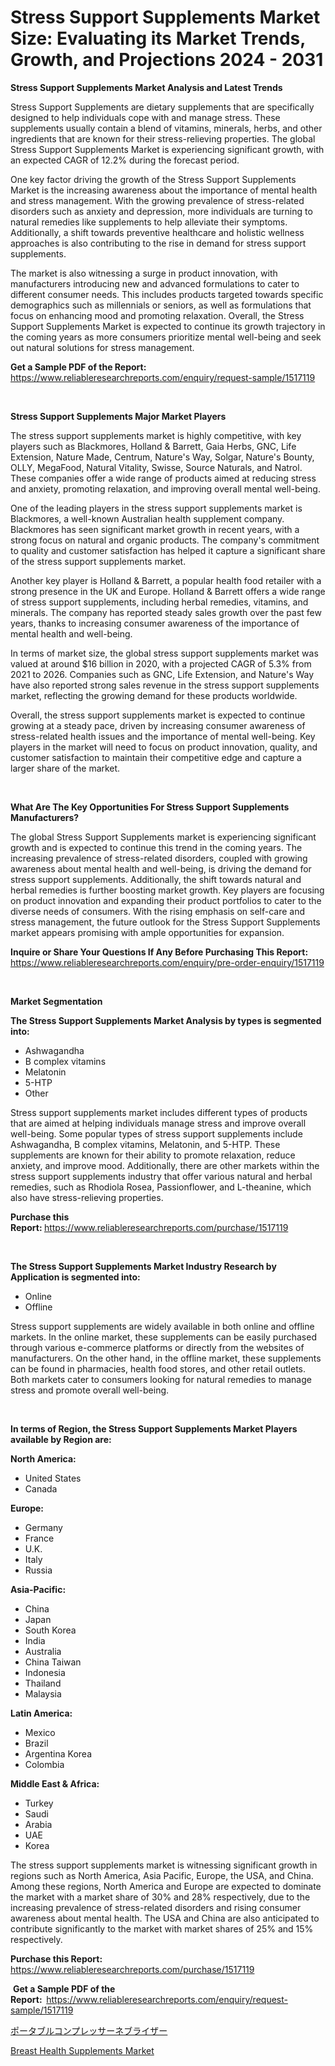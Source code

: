 <p><h1>Stress Support Supplements Market Size: Evaluating its Market Trends, Growth, and Projections 2024 - 2031</h1></p><p><strong>Stress Support Supplements Market Analysis and Latest Trends</strong></p>
<p><p>Stress Support Supplements are dietary supplements that are specifically designed to help individuals cope with and manage stress. These supplements usually contain a blend of vitamins, minerals, herbs, and other ingredients that are known for their stress-relieving properties. The global Stress Support Supplements Market is experiencing significant growth, with an expected CAGR of 12.2% during the forecast period.</p><p>One key factor driving the growth of the Stress Support Supplements Market is the increasing awareness about the importance of mental health and stress management. With the growing prevalence of stress-related disorders such as anxiety and depression, more individuals are turning to natural remedies like supplements to help alleviate their symptoms. Additionally, a shift towards preventive healthcare and holistic wellness approaches is also contributing to the rise in demand for stress support supplements.</p><p>The market is also witnessing a surge in product innovation, with manufacturers introducing new and advanced formulations to cater to different consumer needs. This includes products targeted towards specific demographics such as millennials or seniors, as well as formulations that focus on enhancing mood and promoting relaxation. Overall, the Stress Support Supplements Market is expected to continue its growth trajectory in the coming years as more consumers prioritize mental well-being and seek out natural solutions for stress management.</p></p>
<p><strong>Get a Sample PDF of the Report:&nbsp;</strong> <a href="https://www.reliableresearchreports.com/enquiry/request-sample/1517119">https://www.reliableresearchreports.com/enquiry/request-sample/1517119</a></p>
<p>&nbsp;</p>
<p><strong>Stress Support Supplements Major Market Players</strong></p>
<p><p>The stress support supplements market is highly competitive, with key players such as Blackmores, Holland & Barrett, Gaia Herbs, GNC, Life Extension, Nature Made, Centrum, Nature's Way, Solgar, Nature's Bounty, OLLY, MegaFood, Natural Vitality, Swisse, Source Naturals, and Natrol. These companies offer a wide range of products aimed at reducing stress and anxiety, promoting relaxation, and improving overall mental well-being.</p><p>One of the leading players in the stress support supplements market is Blackmores, a well-known Australian health supplement company. Blackmores has seen significant market growth in recent years, with a strong focus on natural and organic products. The company's commitment to quality and customer satisfaction has helped it capture a significant share of the stress support supplements market.</p><p>Another key player is Holland & Barrett, a popular health food retailer with a strong presence in the UK and Europe. Holland & Barrett offers a wide range of stress support supplements, including herbal remedies, vitamins, and minerals. The company has reported steady sales growth over the past few years, thanks to increasing consumer awareness of the importance of mental health and well-being.</p><p>In terms of market size, the global stress support supplements market was valued at around $16 billion in 2020, with a projected CAGR of 5.3% from 2021 to 2026. Companies such as GNC, Life Extension, and Nature's Way have also reported strong sales revenue in the stress support supplements market, reflecting the growing demand for these products worldwide.</p><p>Overall, the stress support supplements market is expected to continue growing at a steady pace, driven by increasing consumer awareness of stress-related health issues and the importance of mental well-being. Key players in the market will need to focus on product innovation, quality, and customer satisfaction to maintain their competitive edge and capture a larger share of the market.</p></p>
<p>&nbsp;</p>
<p><strong>What Are The Key Opportunities For Stress Support Supplements Manufacturers?</strong></p>
<p><p>The global Stress Support Supplements market is experiencing significant growth and is expected to continue this trend in the coming years. The increasing prevalence of stress-related disorders, coupled with growing awareness about mental health and well-being, is driving the demand for stress support supplements. Additionally, the shift towards natural and herbal remedies is further boosting market growth. Key players are focusing on product innovation and expanding their product portfolios to cater to the diverse needs of consumers. With the rising emphasis on self-care and stress management, the future outlook for the Stress Support Supplements market appears promising with ample opportunities for expansion.</p></p>
<p><strong>Inquire or Share Your Questions If Any Before Purchasing This Report:</strong> <a href="https://www.reliableresearchreports.com/enquiry/pre-order-enquiry/1517119">https://www.reliableresearchreports.com/enquiry/pre-order-enquiry/1517119</a></p>
<p>&nbsp;</p>
<p><strong>Market Segmentation</strong></p>
<p><strong>The Stress Support Supplements Market Analysis by types is segmented into:</strong></p>
<p><ul><li>Ashwagandha</li><li>B complex vitamins</li><li>Melatonin</li><li>5-HTP</li><li>Other</li></ul></p>
<p><p>Stress support supplements market includes different types of products that are aimed at helping individuals manage stress and improve overall well-being. Some popular types of stress support supplements include Ashwagandha, B complex vitamins, Melatonin, and 5-HTP. These supplements are known for their ability to promote relaxation, reduce anxiety, and improve mood. Additionally, there are other markets within the stress support supplements industry that offer various natural and herbal remedies, such as Rhodiola Rosea, Passionflower, and L-theanine, which also have stress-relieving properties.</p></p>
<p><strong>Purchase this Report:&nbsp;</strong><a href="https://www.reliableresearchreports.com/purchase/1517119">https://www.reliableresearchreports.com/purchase/1517119</a></p>
<p>&nbsp;</p>
<p><strong>The Stress Support Supplements Market Industry Research by Application is segmented into:</strong></p>
<p><ul><li>Online</li><li>Offline</li></ul></p>
<p><p>Stress support supplements are widely available in both online and offline markets. In the online market, these supplements can be easily purchased through various e-commerce platforms or directly from the websites of manufacturers. On the other hand, in the offline market, these supplements can be found in pharmacies, health food stores, and other retail outlets. Both markets cater to consumers looking for natural remedies to manage stress and promote overall well-being.</p></p>
<p>&nbsp;</p>
<p><strong>In terms of Region, the Stress Support Supplements Market Players available by Region are:</strong></p>
<p>
    <p> <strong> North America: </strong>
        <ul>
            <li>United States</li>
            <li>Canada</li>
        </ul>
        </p> 
    <p> <strong> Europe: </strong>
        <ul>
            <li>Germany</li>
            <li>France</li>
            <li>U.K.</li>
            <li>Italy</li>
            <li>Russia</li>
        </ul>
        </p> 
    <p> <strong> Asia-Pacific: </strong>
        <ul>
            <li>China</li>
            <li>Japan</li>
            <li>South Korea</li>
            <li>India</li>
            <li>Australia</li>
            <li>China Taiwan</li>
            <li>Indonesia</li>
            <li>Thailand</li>
            <li>Malaysia</li>
        </ul>
        </p> 
    <p> <strong> Latin America: </strong>
        <ul>
            <li>Mexico</li>
            <li>Brazil</li>
            <li>Argentina Korea</li>
            <li>Colombia</li>
        </ul>
        </p> 
    <p> <strong> Middle East & Africa: </strong>
        <ul>
            <li>Turkey</li>
            <li>Saudi</li>
            <li>Arabia</li>
            <li>UAE</li>
            <li>Korea</li>
        </ul>
    </p>
    </p>
<p><p>The stress support supplements market is witnessing significant growth in regions such as North America, Asia Pacific, Europe, the USA, and China. Among these regions, North America and Europe are expected to dominate the market with a market share of 30% and 28% respectively, due to the increasing prevalence of stress-related disorders and rising consumer awareness about mental health. The USA and China are also anticipated to contribute significantly to the market with market shares of 25% and 15% respectively.</p></p>
<p><strong>Purchase this Report: </strong><a href="https://www.reliableresearchreports.com/purchase/1517119">https://www.reliableresearchreports.com/purchase/1517119</a></p>
<p>&nbsp;<strong>Get a Sample PDF of the Report:&nbsp;&nbsp;</strong><a href="https://www.reliableresearchreports.com/enquiry/request-sample/1517119">https://www.reliableresearchreports.com/enquiry/request-sample/1517119</a></p>
<p><strong></strong></p>
<p><p><a href="https://github.com/wkuactfdzwizk06/Market-Research-Report-List-1/blob/main/27719435477.md">ポータブルコンプレッサーネブライザー</a></p><p><a href="https://github.com/ChiragRp1/Market-Research-Report-List-3/blob/main/breast-health-supplements-market.md">Breast Health Supplements Market</a></p></p>